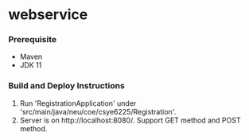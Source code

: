 # webservice
### Prerequisite
- Maven
- JDK 11
### Build and Deploy Instructions
1. Run 'RegistrationApplication' under 'src/main/java/neu/coe/csye6225/Registration'.
2. Server is on http://localhost:8080/. Support GET method and POST method.